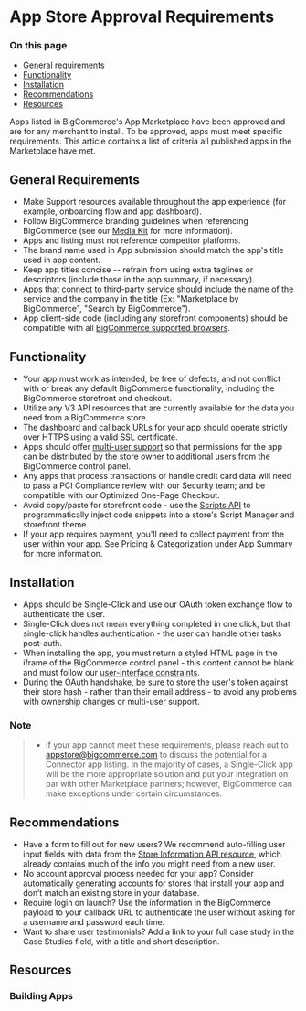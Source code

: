 # App Store Approval Requirements

<div class="otp" id="no-index">

### On this page

- [General requirements](#general-requirements)
- [Functionality](#functionality)
- [Installation](#installation)
- [Recommendations](#recommendations)
- [Resources](#resources)

</div>

Apps listed in BigCommerce's App Marketplace have been approved and are for any merchant to install. To be approved, apps must meet specific requirements. This article contains a list of criteria all published apps in the Marketplace have met.

## General Requirements
- Make Support resources available throughout the app experience (for example, onboarding flow and app dashboard).
- Follow BigCommerce branding guidelines when referencing BigCommerce (see our [Media Kit](https://www.bigcommerce.com/press/media-kit/) for more information).
- Apps and listing must not reference competitor platforms.
- The brand name used in App submission should match the app's title used in app content.
- Keep app titles concise -- refrain from using extra taglines or descriptors (include those in the app summary, if necessary).
- Apps that connect to third-party service should include the name of the service and the company in the title (Ex: "Marketplace by BigCommerce", "Search by BigCommerce").
- App client-side code (including any storefront components) should be compatible with all [BigCommerce supported browsers](https://support.bigcommerce.com/s/article/Themes-Supported-Browsers).

## Functionality
- Your app must work as intended, be free of defects, and not conflict with or break any default BigCommerce functionality, including the BigCommerce storefront and checkout.
- Utilize any V3 API resources that are currently available for the data you need from a BigCommerce store.
- The dashboard and callback URLs for your app should operate strictly over HTTPS using a valid SSL certificate.
- Apps should offer [multi-user support](https://developer.bigcommerce.com/api-docs/getting-started/building-apps-bigcommerce/building-apps#building-apps_multi-user-support) so that permissions for the app can be distributed by the store owner to additional users from the BigCommerce control panel.
- Any apps that process transactions or handle credit card data will need to pass a PCI Compliance review with our Security team; and be compatible with our Optimized One-Page Checkout.
- Avoid copy/paste for storefront code - use the [Scripts API](https://developer.bigcommerce.com/api-reference/storefront/content-scripts-api) to programmatically inject code snippets into a store's Script Manager and storefront theme.
- If your app requires payment, you'll need to collect payment from the user within your app. See Pricing & Categorization under App Summary for more information.

## Installation
- Apps should be Single-Click and use our OAuth token exchange flow to authenticate the user.
- Single-Click does not mean everything completed in one click, but that single-click handles authentication  - the user can handle other tasks post-auth.
- When installing the app, you must return a styled HTML page in the iframe of the BigCommerce control panel - this content cannot be blank and must follow our [user-interface constraints](https://developer.bigcommerce.com/api-docs/getting-started/building-apps-bigcommerce/building-apps#building-apps_user-interface-constraints).
- During the OAuth handshake, be sure to store the user's token against their store hash - rather than their email address - to avoid any problems with ownership changes or multi-user support.

<div class="HubBlock--callout">
<div class="CalloutBlock--info">
<div class="HubBlock-content">

<!-- theme:  -->
### Note
> * If your app cannot meet these requirements, please reach out to <a href="mailto:appstore@bigcommerce.com">appstore@bigcommerce.com</a> to discuss the potential for a Connector app listing. In the majority of cases, a Single-Click app will be the more appropriate solution and put your integration on par with other Marketplace partners; however, BigCommerce can make exceptions under certain circumstances.

</div>
</div>
</div>

## Recommendations
- Have a form to fill out for new users? We recommend auto-filling user input fields with data from the [Store Information API resource](https://developer.bigcommerce.com/api-reference/store-management/store-information-api), which already contains much of the info you might need from a new user.
- No account approval process needed for your app? Consider automatically generating accounts for stores that install your app and don’t match an existing store in your database.
- Require login on launch? Use the information in the BigCommerce payload to your callback URL to authenticate the user without asking for a username and password each time.
- Want to share user testimonials? Add a link to your full case study in the Case Studies field, with a title and short description.

## Resources

### Building Apps



